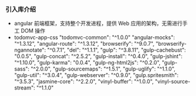 ### 引入库介绍

* angular 前端框架，支持整个开发进程，提供 Web 应用的架构，无需进行手工 DOM 操作
* todomvc-app-css
    "todomvc-common": "^1.0.0"
    "angular-mocks": "^1.3.12",
    "angular-route": "^1.3.12",
    "browserify": "^9.0.7",
    "browserify-ngannotate": "^0.7.1",
    "del": "^1.1.1",
    "gulp": "^3.8.11",
    "gulp-cachebust": "0.0.5",
    "gulp-concat": "^2.5.2",
    "gulp-install": "^0.4.0",
    "gulp-jshint": "^1.10.0",
    "gulp-karma": "0.0.4",
    "gulp-ng-html2js": "^0.2.0",
    "gulp-sass": "^2.0.0",
    "gulp-sourcemaps": "^1.5.1",
    "gulp-uglify": "^1.1.0",
    "gulp-util": "^3.0.4",
    "gulp-webserver": "^0.9.0",
    "gulp.spritesmith": "^3.5.3",
    "jasmine-core": "^2.2.0",
    "vinyl-buffer": "^1.0.0",
    "vinyl-source-stream": "^1.1.0"
